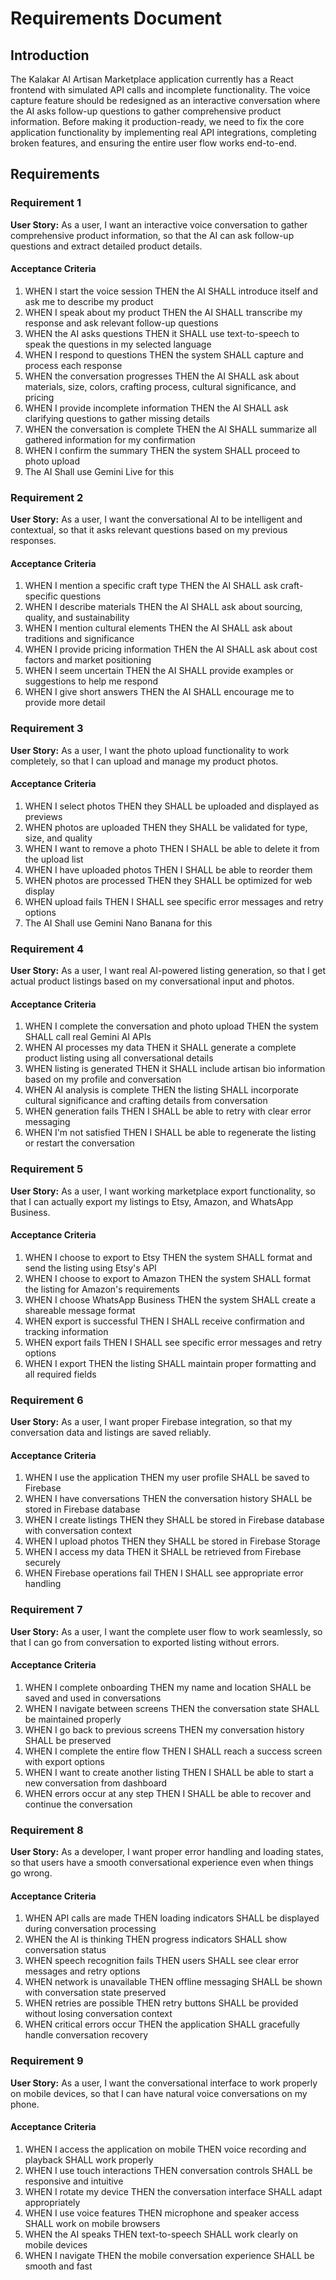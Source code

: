 # Requirements Document

## Introduction

The Kalakar AI Artisan Marketplace application currently has a React frontend with simulated API calls and incomplete functionality. The voice capture feature should be redesigned as an interactive conversation where the AI asks follow-up questions to gather comprehensive product information. Before making it production-ready, we need to fix the core application functionality by implementing real API integrations, completing broken features, and ensuring the entire user flow works end-to-end.

## Requirements

### Requirement 1

**User Story:** As a user, I want an interactive voice conversation to gather comprehensive product information, so that the AI can ask follow-up questions and extract detailed product details.

#### Acceptance Criteria

1. WHEN I start the voice session THEN the AI SHALL introduce itself and ask me to describe my product
2. WHEN I speak about my product THEN the AI SHALL transcribe my response and ask relevant follow-up questions
3. WHEN the AI asks questions THEN it SHALL use text-to-speech to speak the questions in my selected language
4. WHEN I respond to questions THEN the system SHALL capture and process each response
5. WHEN the conversation progresses THEN the AI SHALL ask about materials, size, colors, crafting process, cultural significance, and pricing
6. WHEN I provide incomplete information THEN the AI SHALL ask clarifying questions to gather missing details
7. WHEN the conversation is complete THEN the AI SHALL summarize all gathered information for my confirmation
8. WHEN I confirm the summary THEN the system SHALL proceed to photo upload
9. The AI Shall use Gemini Live for this

### Requirement 2

**User Story:** As a user, I want the conversational AI to be intelligent and contextual, so that it asks relevant questions based on my previous responses.

#### Acceptance Criteria

1. WHEN I mention a specific craft type THEN the AI SHALL ask craft-specific questions
2. WHEN I describe materials THEN the AI SHALL ask about sourcing, quality, and sustainability
3. WHEN I mention cultural elements THEN the AI SHALL ask about traditions and significance
4. WHEN I provide pricing information THEN the AI SHALL ask about cost factors and market positioning
5. WHEN I seem uncertain THEN the AI SHALL provide examples or suggestions to help me respond
6. WHEN I give short answers THEN the AI SHALL encourage me to provide more detail

### Requirement 3

**User Story:** As a user, I want the photo upload functionality to work completely, so that I can upload and manage my product photos.

#### Acceptance Criteria

1. WHEN I select photos THEN they SHALL be uploaded and displayed as previews
2. WHEN photos are uploaded THEN they SHALL be validated for type, size, and quality
3. WHEN I want to remove a photo THEN I SHALL be able to delete it from the upload list
4. WHEN I have uploaded photos THEN I SHALL be able to reorder them
5. WHEN photos are processed THEN they SHALL be optimized for web display
6. WHEN upload fails THEN I SHALL see specific error messages and retry options
7. The AI Shall use Gemini Nano Banana for this

### Requirement 4

**User Story:** As a user, I want real AI-powered listing generation, so that I get actual product listings based on my conversational input and photos.

#### Acceptance Criteria

1. WHEN I complete the conversation and photo upload THEN the system SHALL call real Gemini AI APIs
2. WHEN AI processes my data THEN it SHALL generate a complete product listing using all conversational details
3. WHEN listing is generated THEN it SHALL include artisan bio information based on my profile and conversation
4. WHEN AI analysis is complete THEN the listing SHALL incorporate cultural significance and crafting details from conversation
5. WHEN generation fails THEN I SHALL be able to retry with clear error messaging
6. WHEN I'm not satisfied THEN I SHALL be able to regenerate the listing or restart the conversation

### Requirement 5

**User Story:** As a user, I want working marketplace export functionality, so that I can actually export my listings to Etsy, Amazon, and WhatsApp Business.

#### Acceptance Criteria

1. WHEN I choose to export to Etsy THEN the system SHALL format and send the listing using Etsy's API
2. WHEN I choose to export to Amazon THEN the system SHALL format the listing for Amazon's requirements
3. WHEN I choose WhatsApp Business THEN the system SHALL create a shareable message format
4. WHEN export is successful THEN I SHALL receive confirmation and tracking information
5. WHEN export fails THEN I SHALL see specific error messages and retry options
6. WHEN I export THEN the listing SHALL maintain proper formatting and all required fields

### Requirement 6

**User Story:** As a user, I want proper Firebase integration, so that my conversation data and listings are saved reliably.

#### Acceptance Criteria

1. WHEN I use the application THEN my user profile SHALL be saved to Firebase
2. WHEN I have conversations THEN the conversation history SHALL be stored in Firebase database
3. WHEN I create listings THEN they SHALL be stored in Firebase database with conversation context
4. WHEN I upload photos THEN they SHALL be stored in Firebase Storage
5. WHEN I access my data THEN it SHALL be retrieved from Firebase securely
6. WHEN Firebase operations fail THEN I SHALL see appropriate error handling

### Requirement 7

**User Story:** As a user, I want the complete user flow to work seamlessly, so that I can go from conversation to exported listing without errors.

#### Acceptance Criteria

1. WHEN I complete onboarding THEN my name and location SHALL be saved and used in conversations
2. WHEN I navigate between screens THEN the conversation state SHALL be maintained properly
3. WHEN I go back to previous screens THEN my conversation history SHALL be preserved
4. WHEN I complete the entire flow THEN I SHALL reach a success screen with export options
5. WHEN I want to create another listing THEN I SHALL be able to start a new conversation from dashboard
6. WHEN errors occur at any step THEN I SHALL be able to recover and continue the conversation

### Requirement 8

**User Story:** As a developer, I want proper error handling and loading states, so that users have a smooth conversational experience even when things go wrong.

#### Acceptance Criteria

1. WHEN API calls are made THEN loading indicators SHALL be displayed during conversation processing
2. WHEN the AI is thinking THEN progress indicators SHALL show conversation status
3. WHEN speech recognition fails THEN users SHALL see clear error messages and retry options
4. WHEN network is unavailable THEN offline messaging SHALL be shown with conversation state preserved
5. WHEN retries are possible THEN retry buttons SHALL be provided without losing conversation context
6. WHEN critical errors occur THEN the application SHALL gracefully handle conversation recovery

### Requirement 9

**User Story:** As a user, I want the conversational interface to work properly on mobile devices, so that I can have natural voice conversations on my phone.

#### Acceptance Criteria

1. WHEN I access the application on mobile THEN voice recording and playback SHALL work properly
2. WHEN I use touch interactions THEN conversation controls SHALL be responsive and intuitive
3. WHEN I rotate my device THEN the conversation interface SHALL adapt appropriately
4. WHEN I use voice features THEN microphone and speaker access SHALL work on mobile browsers
5. WHEN the AI speaks THEN text-to-speech SHALL work clearly on mobile devices
6. WHEN I navigate THEN the mobile conversation experience SHALL be smooth and fast